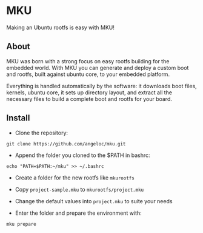 MKU
===

Making an Ubuntu rootfs is easy with MKU!

About
-----

MKU was born with a strong focus on easy rootfs building for the embedded world.
With MKU you can generate and deploy a custom boot and rootfs, built against ubuntu core, to your embedded platform.

Everything is handled automatically by the software: it downloads boot files, kernels, ubuntu core, it sets up directory layout, and extract all the necessary files to build a complete boot and rootfs for your board.

Install
-------

* Clone the repository:
  
`git clone https://github.com/angeloc/mku.git`

* Append the folder you cloned to the $PATH in bashrc:

`echo "PATH=$PATH:~/mku" >> ~/.bashrc`

* Create a folder for the new rootfs like `mkurootfs`

* Copy `project-sample.mku` to `mkurootfs/project.mku`

* Change the default values into `project.mku` to suite your needs

* Enter the folder and prepare the environment with:

`mku prepare`

